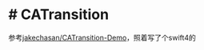 # # CATransition

参考[jakechasan/CATransition-Demo](https://github.com/jakechasan/CATransition-Demo)，照着写了个swift4的